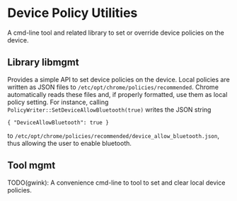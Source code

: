 # Device Policy Utilities

A cmd-line tool and related library to set or override device policies
on the device.

## Library libmgmt

Provides a simple API to set device policies on the device. Local policies are
written as JSON files to `/etc/opt/chrome/policies/recommended`. Chrome
automatically reads these files and, if properly formatted, use them as local
policy setting. For instance, calling
`PolicyWriter::SetDeviceAllowBluetooth(true)` writes the JSON string

`{ "DeviceAllowBluetooth": true }`

to `/etc/opt/chrome/policies/recommended/device_allow_bluetooth.json`, thus
allowing the user to enable bluetooth.

## Tool mgmt

TODO(gwink): A convenience cmd-line to tool to set and clear local device
policies.
